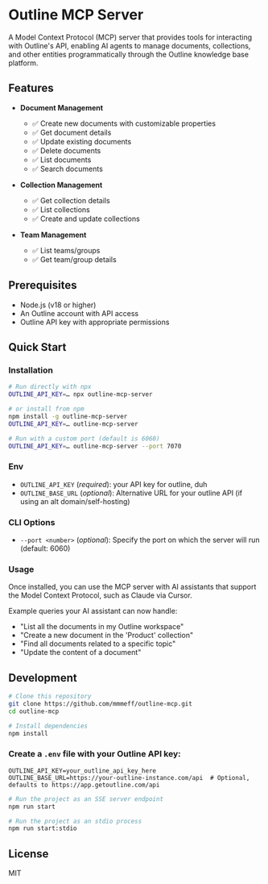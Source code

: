 # Outline MCP Server

A Model Context Protocol (MCP) server that provides tools for interacting with Outline's API, enabling AI agents to manage documents, collections, and other entities programmatically through the Outline knowledge base platform.

## Features

- **Document Management**
  - ✅ Create new documents with customizable properties
  - ✅ Get document details
  - ✅ Update existing documents
  - ✅ Delete documents
  - ✅ List documents
  - ✅ Search documents

- **Collection Management**
  - ✅ Get collection details
  - ✅ List collections
  - ✅ Create and update collections

- **Team Management**
  - ✅ List teams/groups
  - ✅ Get team/group details

## Prerequisites

- Node.js (v18 or higher)
- An Outline account with API access
- Outline API key with appropriate permissions

## Quick Start

### Installation

```bash
# Run directly with npx
OUTLINE_API_KEY=… npx outline-mcp-server

# or install from npm
npm install -g outline-mcp-server
OUTLINE_API_KEY=… outline-mcp-server

# Run with a custom port (default is 6060)
OUTLINE_API_KEY=… outline-mcp-server --port 7070
```

### Env
- `OUTLINE_API_KEY` (*required*): your API key for outline, duh
- `OUTLINE_BASE_URL` (*optional*): Alternative URL for your outline API (if using an alt domain/self-hosting)

### CLI Options
- `--port <number>` (*optional*): Specify the port on which the server will run (default: 6060)

### Usage

Once installed, you can use the MCP server with AI assistants that support the Model Context Protocol, such as Claude via Cursor.

Example queries your AI assistant can now handle:

- "List all the documents in my Outline workspace"
- "Create a new document in the 'Product' collection"
- "Find all documents related to a specific topic"
- "Update the content of a document"

## Development

```bash
# Clone this repository
git clone https://github.com/mmmeff/outline-mcp.git
cd outline-mcp

# Install dependencies
npm install
```

### Create a `.env` file with your Outline API key:

```
OUTLINE_API_KEY=your_outline_api_key_here
OUTLINE_BASE_URL=https://your-outline-instance.com/api  # Optional, defaults to https://app.getoutline.com/api
```

```bash
# Run the project as an SSE server endpoint 
npm run start

# Run the project as an stdio process
npm run start:stdio
```

## License

MIT 